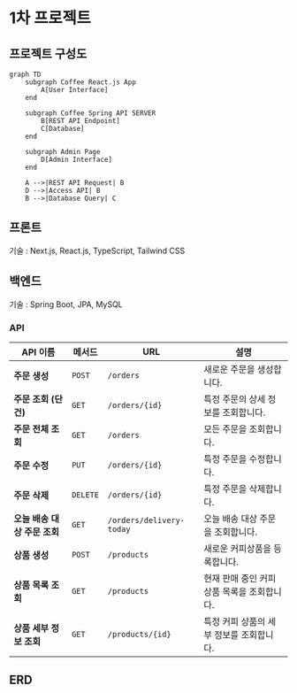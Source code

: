 # 1차 프로젝트

## 프로젝트 구성도

```mermaid
graph TD
    subgraph Coffee React.js App
        A[User Interface]
    end

    subgraph Coffee Spring API SERVER
        B[REST API Endpoint]
        C[Database]
    end

    subgraph Admin Page
        D[Admin Interface]
    end

    A -->|REST API Request| B
    D -->|Access API| B
    B -->|Database Query| C

```

## 프론트

기술 : Next.js, React.js, TypeScript, Tailwind CSS

## 백엔드

기술 : Spring Boot, JPA, MySQL
### API
| **API 이름**         | **메서드** | **URL**                  | **설명**                    |
|--------------------|------------|--------------------------|---------------------------|
| **주문 생성**          | `POST`     | `/orders`                | 새로운 주문을 생성합니다.            |
| **주문 조회 (단건)**     | `GET`      | `/orders/{id}`           | 특정 주문의 상세 정보를 조회합니다.      |
| **주문 전체 조회**       | `GET`      | `/orders`                | 모든 주문을 조회합니다.             |
| **주문 수정**          | `PUT`      | `/orders/{id}`           | 특정 주문을 수정합니다.             |
| **주문 삭제**          | `DELETE`   | `/orders/{id}`           | 특정 주문을 삭제합니다.             |
| **오늘 배송 대상 주문 조회** | `GET`      | `/orders/delivery-today` | 오늘 배송 대상 주문을 조회합니다.       |
| **상품 생성**       | `POST`      | `/products`              | 새로운 커피상품을 등록합니다. |
| **상품 목록 조회**       | `GET`      | `/products`              | 현재 판매 중인 커피 상품 목록을 조회합니다. |
| **상품 세부 정보 조회**    | `GET`      | `/products/{id}`         | 특정 커피 상품의 세부 정보를 조회합니다.   |


## ERD
